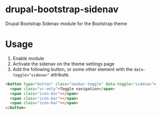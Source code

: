 # drupal-bootstrap-sidenav
Drupal Bootstrap Sidenav module for the Bootstrap theme

# Usage
1. Enable module
2. Activate the sidenav on the theme settings page
3. Add the following button, or some other element with the `data-toggle="sidenav"` attribute.

```html
<button type="button" class="navbar-toggle" data-toggle="sidenav">
  <span class="sr-only">Toggle navigation</span>
  <span class="icon-bar"></span>
  <span class="icon-bar"></span>
  <span class="icon-bar"></span>
</button>
```
